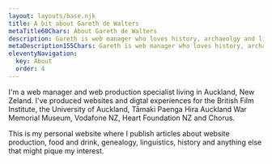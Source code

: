 ```yaml
---
layout: layouts/base.njk
title: A bit about Gareth de Walters
metaTitle60Chars: About Gareth de Walters
description: Gareth is web manager who loves history, archaeolgy and linguistics.
metaDescription155Chars: Gareth is web manager who loves history, archaeolgy and linguistics.
eleventyNavigation:
  key: About
  order: 4
---
```

I'm a web manager and web production specialist living in Auckland, New Zeland. I've produced websites and digtal experiences for the British Film Institute, the University of Auckland, Tāmaki Paenga Hira Auckland War Memorial Museum, Vodafone NZ, Heart Foundation NZ and Chorus.

This is my personal website where I publish articles about website production, food and drink, genealogy, linguistics, history and anything else that might pique my interest.
